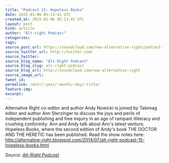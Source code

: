 ```yaml
---
title: "Podcast 15: Hopeless Books"
date: 2015-01-06 05:13:41 UTC
created_at: 2015-01-06 05:13:41 UTC
layout: post
kind: article
author: "Alt-right Podcast"
categories: 
tags: 
source_post_url: https://soundcloud.com/new-alternative-right/podcast-15-hopeless-books
source_twitter_url: http://twitter.com/
source_twitter: 
source_blog_name: "Alt-Right Podcast"
source_blog_slug: alt-right-podcast
source_blog_url: http://soundcloud.com/new-alternative-right
source_image_url: 
tweet_id:
permalink: /mntr/:year/:month/:day/:title/
feature-img: 
excerpt:
---
```

Alternative Right co-editor and author Andy Nowicki is joined by Takimag editor and author Ann Sterzinger to discuss the joys and perils of independent publishing and free inquiry in an age of rampant illiteracy and crushing conformity. Ann and Andy talk about Ann's latest venture, Hopeless Books, where the second edition of Andy's book THE DOCTOR AND THE HERETIC has been published. Read the show notes here: http://alternative-right.blogspot.com/2014/07/alt-right-podcast-15-hopeless-books.html<div class="">
    <i>Source: <a href="http://soundcloud.com/new-alternative-right">Alt-Right Podcast</a></i>
</div>
